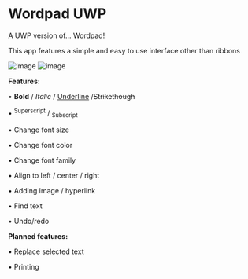 # Wordpad UWP
A UWP version of... Wordpad!

This app features a simple and easy to use interface other than ribbons

![image](https://user-images.githubusercontent.com/81253203/133136254-4df31e72-2f6e-4a3c-8d29-5d0806003bd5.png)
![image](https://user-images.githubusercontent.com/81253203/133136586-65c15c90-9469-485e-b845-9579472aaced.png)

**Features:**

  • **Bold** / *Italic* / <ins>Underline</ins> /~~Strikethough~~
  
  • <sup>Superscript</sup> / <sub>Subscript</sub>
  
  • Change font size
  
  • Change font color
  
  • Change font family
  
  • Align to left / center / right
  
  • Adding image / hyperlink
  
  • Find text
  
  • Undo/redo
  
**Planned features:**

  • Replace selected text
  
  • Printing
